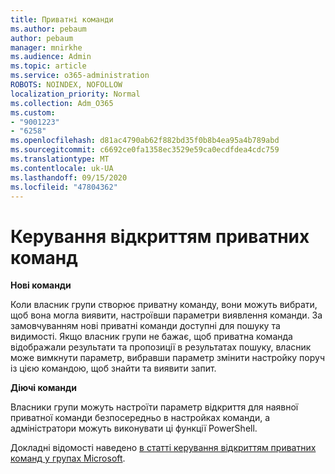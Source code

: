 ```yaml
---
title: Приватні команди
ms.author: pebaum
author: pebaum
manager: mnirkhe
ms.audience: Admin
ms.topic: article
ms.service: o365-administration
ROBOTS: NOINDEX, NOFOLLOW
localization_priority: Normal
ms.collection: Adm_O365
ms.custom:
- "9001223"
- "6258"
ms.openlocfilehash: d81ac4790ab62f882bd35f0b8b4ea95a4b789abd
ms.sourcegitcommit: c6692ce0fa1358ec3529e59ca0ecdfdea4cdc759
ms.translationtype: MT
ms.contentlocale: uk-UA
ms.lasthandoff: 09/15/2020
ms.locfileid: "47804362"
---
```

# <a name="managing-discovery-of-private-teams"></a>Керування відкриттям приватних команд

**Нові команди**

Коли власник групи створює приватну команду, вони можуть вибрати, щоб вона могла виявити, настроївши параметри виявлення команди. За замовчуванням нові приватні команди доступні для пошуку та видимості. Якщо власник групи не бажає, щоб приватна команда відображали результати та пропозиції в результатах пошуку, власник може вимкнути параметр, вибравши параметр змінити настройку поруч із цією командою, щоб знайти та виявити запит.  

**Діючі команди**

Власники групи можуть настроїти параметр відкриття для наявної приватної команди безпосередньо в настройках команди, а адміністратори можуть виконувати ці функції PowerShell.  

Докладні відомості наведено  [в статті керування відкриттям приватних команд у групах Microsoft](https://docs.microsoft.com/microsoftteams/manage-discovery-of-private-teams).
